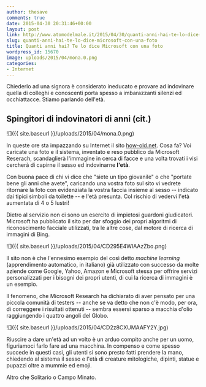 ```yaml
---
author: thesave
comments: true
date: 2015-04-30 20:31:46+00:00
layout: post
link: http://www.atomodelmale.it/2015/04/30/quanti-anni-hai-te-lo-dice-microsoft-con-una-foto/
slug: quanti-anni-hai-te-lo-dice-microsoft-con-una-foto
title: Quanti anni hai? Te lo dice Microsoft con una foto
wordpress_id: 15670
image: uploads/2015/04/mona.0.png
categories:
- Internet
---
```


Chiederlo ad una signora è considerato ineducato e provare ad indovinare quella di colleghi e conoscenti porta spesso a imbarazzanti silenzi ed occhiattacce. Stiamo parlando dell'età.

## Spingitori di indovinatori di anni (cit.)

![]({{ site.baseurl }}/uploads/2015/04/mona.0.png)

In queste ore sta impazzando su Internet il sito [how-old.net](http://how-old.net). Cosa fa? Voi caricate una foto e il sistema, inventato e reso pubblico da Microsoft Reserach, scandaglierà l'immagine in cerca di facce e una volta trovati i visi cercherà di capirne il sesso ed indovinarne **l'età**.

Con buona pace di chi vi dice che "siete un tipo giovanile" o che "portate bene gli anni che avete", caricando una vostra foto sul sito vi vedrete ritornare la foto con evidenziata la vostra faccia insieme al sesso -- indicato dai tipici simboli da toilette -- e l'età presunta. Col rischio di vedervi l'età aumentata di 4 o 5 lustri!

Dietro al servizio non ci sono un esercito di impietosi guardoni giudicatori. Microsoft ha pubblicato il sito per dar sfoggio dei propri algoritmi di riconoscimento facciale utilizzati, tra le altre cose, dal motore di ricerca di immagini di Bing.

![]({{ site.baseurl }}/uploads/2015/04/CD295E4WIAAzZbo.png)

Il sito non è che l'ennesimo esempio del così detto _machine learning_ (apprendimento automatico, in italiano) già utilizzato con successo da molte aziende come Google, Yahoo, Amazon e Microsoft stessa per offrire servizi personalizzati per i bisogni dei propri utenti, di cui la ricerca di immagini è un esempio.

Il fenomeno, che Microsoft Research ha dichiarato di aver pensato per una piccola comunità di testers -- anche se va detto che non c'è modo, per ora, di correggere i risultati ottenuti -- sembra essersi sparso a macchia d'olio raggiungendo i quattro angoli del Globo.

![]({{ site.baseurl }}/uploads/2015/04/CD2z8CXUMAAFY2Y.jpg)

Riuscire a dare un'età ad un volto è un arduo compito anche per un uomo, figuriamoci farlo fare ad una macchina. In compenso e come spesso succede in questi casi, gli utenti si sono presto fatti prendere la mano, chiedendo al sistema il sesso e l'età di creature mitologiche, dipinti, statue e pupazzi oltre a mummie ed emoji.

Altro che Solitario o Campo Minato.
